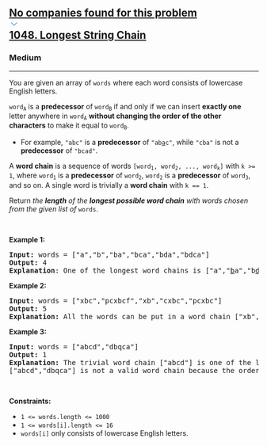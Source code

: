 <h2><a href="https://leetcode.com/problems/longest-string-chain/"><div id="big-omega-company-tags"><div id="big-omega-topbar"><div class="companyTagsContainer" style="overflow-x: scroll; flex-wrap: nowrap;"><div class="companyTagsContainer--tag">No companies found for this problem</div></div><div class="companyTagsContainer--chevron"><div><svg version="1.1" id="icon" xmlns="http://www.w3.org/2000/svg" xmlns:xlink="http://www.w3.org/1999/xlink" x="0px" y="0px" viewBox="0 0 32 32" fill="#4087F1" xml:space="preserve" style="width: 20px;"><polygon points="16,22 6,12 7.4,10.6 16,19.2 24.6,10.6 26,12 "></polygon><rect id="_x3C_Transparent_Rectangle_x3E_" class="st0" fill="none" width="32" height="32"></rect></svg></div></div></div></div>1048. Longest String Chain</a></h2><h3>Medium</h3><hr><div><p>You are given an array of <code>words</code> where each word consists of lowercase English letters.</p>

<p><code>word<sub>A</sub></code> is a <strong>predecessor</strong> of <code>word<sub>B</sub></code> if and only if we can insert <strong>exactly one</strong> letter anywhere in <code>word<sub>A</sub></code> <strong>without changing the order of the other characters</strong> to make it equal to <code>word<sub>B</sub></code>.</p>

<ul>
	<li>For example, <code>"abc"</code> is a <strong>predecessor</strong> of <code>"ab<u>a</u>c"</code>, while <code>"cba"</code> is not a <strong>predecessor</strong> of <code>"bcad"</code>.</li>
</ul>

<p>A <strong>word chain</strong><em> </em>is a sequence of words <code>[word<sub>1</sub>, word<sub>2</sub>, ..., word<sub>k</sub>]</code> with <code>k &gt;= 1</code>, where <code>word<sub>1</sub></code> is a <strong>predecessor</strong> of <code>word<sub>2</sub></code>, <code>word<sub>2</sub></code> is a <strong>predecessor</strong> of <code>word<sub>3</sub></code>, and so on. A single word is trivially a <strong>word chain</strong> with <code>k == 1</code>.</p>

<p>Return <em>the <strong>length</strong> of the <strong>longest possible word chain</strong> with words chosen from the given list of </em><code>words</code>.</p>

<p>&nbsp;</p>
<p><strong class="example">Example 1:</strong></p>

<pre><strong>Input:</strong> words = ["a","b","ba","bca","bda","bdca"]
<strong>Output:</strong> 4
<strong>Explanation</strong>: One of the longest word chains is ["a","<u>b</u>a","b<u>d</u>a","bd<u>c</u>a"].
</pre>

<p><strong class="example">Example 2:</strong></p>

<pre><strong>Input:</strong> words = ["xbc","pcxbcf","xb","cxbc","pcxbc"]
<strong>Output:</strong> 5
<strong>Explanation:</strong> All the words can be put in a word chain ["xb", "xb<u>c</u>", "<u>c</u>xbc", "<u>p</u>cxbc", "pcxbc<u>f</u>"].
</pre>

<p><strong class="example">Example 3:</strong></p>

<pre><strong>Input:</strong> words = ["abcd","dbqca"]
<strong>Output:</strong> 1
<strong>Explanation:</strong> The trivial word chain ["abcd"] is one of the longest word chains.
["abcd","dbqca"] is not a valid word chain because the ordering of the letters is changed.
</pre>

<p>&nbsp;</p>
<p><strong>Constraints:</strong></p>

<ul>
	<li><code>1 &lt;= words.length &lt;= 1000</code></li>
	<li><code>1 &lt;= words[i].length &lt;= 16</code></li>
	<li><code>words[i]</code> only consists of lowercase English letters.</li>
</ul>
</div>